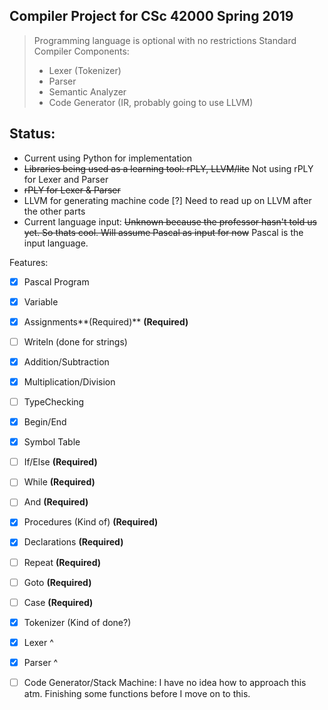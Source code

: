 
## Compiler Project for CSc 42000 Spring 2019
> Programming language is optional with no restrictions
> Standard Compiler Components:
>  - Lexer (Tokenizer) 
>  - Parser
>  - Semantic Analyzer 
>  - Code Generator (IR, probably going to use LLVM)

## Status:
* Current using Python for implementation
* ~~Libraries being used as a learning tool: rPLY, LLVM/lite~~ Not using rPLY for Lexer and Parser
* ~~rPLY for Lexer & Parser~~
* LLVM for generating machine code [?] Need to read up on LLVM after the other parts 
* Current language input: ~~Unknown because the professor hasn't told us yet. So thats cool. Will assume Pascal as input for now~~ Pascal is the input language.

Features:
- [x] Pascal Program
- [x] Variable 
- [x] Assignments**(Required)** **(Required)**
- [ ] Writeln (done for strings)
- [x] Addition/Subtraction
- [x] Multiplication/Division
- [ ] TypeChecking
- [x] Begin/End
- [x] Symbol Table 
- [ ] If/Else **(Required)**
- [ ] While **(Required)**
- [ ] And **(Required)**
- [x] Procedures (Kind of) **(Required)**
- [x] Declarations **(Required)**
- [ ] Repeat **(Required)**
- [ ] Goto **(Required)**
- [ ] Case **(Required)**
- [x] Tokenizer (Kind of done?)
- [x] Lexer ^
- [x] Parser ^
- [ ] Code Generator/Stack Machine: I have no idea how to approach this atm. Finishing some functions before I move on to this.

  
